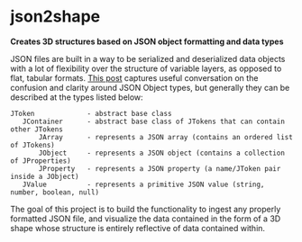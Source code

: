 # json2shape
**Creates 3D structures based on JSON object formatting and data types**

JSON files are built in a way to be serialized and deserialized data objects with a lot of flexibility over the structure of variable layers, as opposed to flat, tabular formats. [This post](https://stackoverflow.com/questions/38558844/jcontainer-jobject-jtoken-and-linq-confusion/38560188#38560188) captures useful conversation on the confusion and clarity around JSON Object types, but generally they can be described at the types listed below:
```
JToken             - abstract base class     
   JContainer      - abstract base class of JTokens that can contain other JTokens
       JArray      - represents a JSON array (contains an ordered list of JTokens)
       JObject     - represents a JSON object (contains a collection of JProperties)
       JProperty   - represents a JSON property (a name/JToken pair inside a JObject)
   JValue          - represents a primitive JSON value (string, number, boolean, null)
```

The goal of this project is to build the functionality to ingest any properly formatted JSON file, and visualize the data contained in the form of a 3D shape whose structure is entirely reflective of data contained within.




